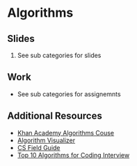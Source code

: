 # Algorithms

## Slides
1. See sub categories for slides

## Work
- See sub categories for assignemnts

## Additional Resources
* [Khan Academy Algorithms Couse](https://www.khanacademy.org/computing/computer-science/algorithms)
* [Algorithm Visualizer](http://jasonpark.me/AlgorithmVisualizer/)
* [CS Field Guide](http://www.csfieldguide.org.nz/en/index.html)
* [Top 10 Algorithms for Coding Interview](http://www.programcreek.com/2012/11/top-10-algorithms-for-coding-interview/)
